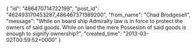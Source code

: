  {
   "id": "486470714722199",
   "post_id": "462493170453287_486467371389200",
   "from_name": "Chad Brodgesell",
   "message": "While on board ship Admiralty law is in force to protect the owners of said goods. While on land the mere Possesion of said goods is enough to signify ownership?",
   "created_time": "2013-03-02T00:59:52+0000"
 }

